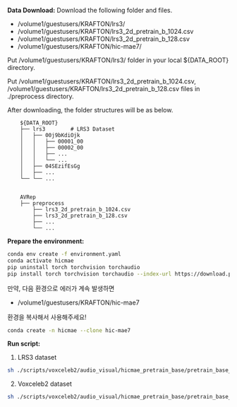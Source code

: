 **Data Download:** 
Download the following folder and files.
- /volume1/guestusers/KRAFTON/lrs3/
- /volume1/guestusers/KRAFTON/lrs3_2d_pretrain_b_1024.csv
- /volume1/guestusers/KRAFTON/lrs3_2d_pretrain_b_128.csv
- /volume1/guestusers/KRAFTON/hic-mae7/

Put /volume1/guestusers/KRAFTON/lrs3/ folder in your local ${DATA_ROOT} directory.  

Put /volume1/guestusers/KRAFTON/lrs3_2d_pretrain_b_1024.csv, /volume1/guestusers/KRAFTON/lrs3_2d_pretrain_b_128.csv files in ./preprocess directory.  

After downloading, the folder structures will be as below.  
```
    ${DATA_ROOT}
    ├── lrs3        # LRS3 Dataset
    │   ├── 00j9bKdiOjk
    │   │   ├── 00001_00
    │   │   ├── 00002_00
    │   │   ├── ...
    │   │   └── ...             
    │   ├── 04SEzifEsGg                                        
    │   ├── ...          
    └── └── ...                 
     

    AVRep
    ├── preprocess        
        ├── lrs3_2d_pretrain_b_1024.csv
        ├── lrs3_2d_pretrain_b_128.csv
        ├── ... 
        └── ...
```

**Prepare the environment:**
```bash
conda env create -f environment.yaml
conda activate hicmae
pip uninstall torch torchvision torchaudio
pip install torch torchvision torchaudio --index-url https://download.pytorch.org/whl/cu117
```
만약, 다음 환경으로 에러가 계속 발생하면  
- /volume1/guestusers/KRAFTON/hic-mae7

환경을 복사해서 사용해주세요!

```bash
conda create -n hicmae --clone hic-mae7
```

**Run script:** 

1. LRS3 dataset
```bash
sh ./scripts/voxceleb2/audio_visual/hicmae_pretrain_base/pretrain_base_cy_syncnet_lrs3_1024.sh ${DATA_ROOT}
```

2. Voxceleb2 dataset
```bash
sh ./scripts/voxceleb2/audio_visual/hicmae_pretrain_base/pretrain_base_cy_syncnet_lrs3_128.sh ${DATA_ROOT}
```
